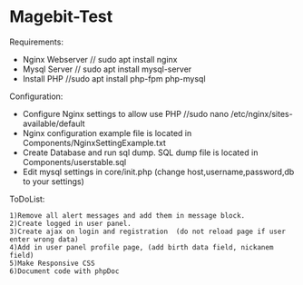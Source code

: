 # Magebit-Test

Requirements:
  - Nginx Webserver // sudo apt install nginx
  - Mysql Server    // sudo apt install mysql-server
  - Install PHP     //sudo apt install php-fpm php-mysql

Configuration: 
  - Configure Nginx settings to allow use PHP  //sudo nano /etc/nginx/sites-available/default
  - Nginx configuration example file is located in Components/NginxSettingExample.txt
  - Create Database and run sql dump. SQL dump file is located in Components/userstable.sql
  - Edit mysql settings in core/init.php (change host,username,password,db to your settings)
  
  ToDoList:
  
    1)Remove all alert messages and add them in message block.
    2)Create logged in user panel.
    3)Create ajax on login and registration  (do not reload page if user enter wrong data)
    4)Add in user panel profile page, (add birth data field, nickanem field)
    5)Make Responsive CSS
    6)Document code with phpDoc
    

